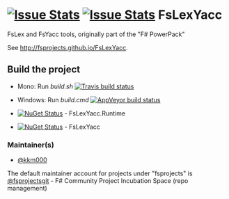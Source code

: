 [![Issue Stats](http://issuestats.com/github/fsprojects/FsLexYacc/badge/pr?style=flat)](http://issuestats.com/github/fsprojects/FsLexYacc)
[![Issue Stats](http://issuestats.com/github/fsprojects/FsLexYacc/badge/issue?style=flat)](http://issuestats.com/github/fsprojects/FsLexYacc)
FsLexYacc
=======================

FsLex and FsYacc tools, originally part of the "F# PowerPack"

See http://fsprojects.github.io/FsLexYacc.

Build the project
-----------------

* Mono: Run *build.sh*  [![Travis build status](https://travis-ci.org/fsprojects/FsLexYacc.svg)](https://travis-ci.org/fsprojects/FsLexYacc)
* Windows: Run *build.cmd* [![AppVeyor build status](https://ci.appveyor.com/api/projects/status/061nqkynrysnyiv7)](https://ci.appveyor.com/project/fsgit/fslexyacc)

* [![NuGet Status](http://img.shields.io/nuget/v/FsLexYacc.Runtime.svg?style=flat)](https://www.nuget.org/packages/FsLexYacc.Runtime/) - FsLexYacc.Runtime
* [![NuGet Status](http://img.shields.io/nuget/v/FsLexYacc.svg?style=flat)](https://www.nuget.org/packages/FsLexYacc/) - FsLexYacc

### Maintainer(s)

- [@kkm000](https://github.com/kkm000)

The default maintainer account for projects under "fsprojects" is [@fsprojectsgit](https://github.com/fsprojectsgit) - F# Community Project Incubation Space (repo management)

